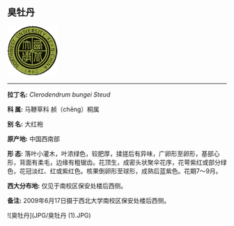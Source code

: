 ## 臭牡丹

![西北大学校园网络植物志](JPG/nwu.gif)

---

**拉丁名:**  _Clerodendrum bungei Steud_

**科 属:** 马鞭草科 赪（chēng）桐属

**别 名:** 大红袍

**原产地:** 中国西南部

**形  态:** 落叶小灌木，叶浓绿色，较肥厚，揉搓后有异味，广卵形至卵形，基部心形，背面有柔毛，边缘有粗锯齿。花顶生，成密头状聚伞花序，花萼紫红或部分绿色，花冠淡红、红或紫红色。核果倒卵形至球形，成熟后蓝紫色。花期7～9月。

**西大分布地:** 仅见于南校区保安处楼后西侧。

**备注:** 2009年6月17日摄于西北大学南校区保安处楼后西侧。

![臭牡丹](JPG/臭牡丹 (1).JPG) 

